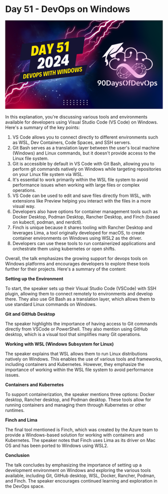 # Day 51 - DevOps on Windows
[![Watch the video](thumbnails/day51.png)](https://www.youtube.com/watch?v=_mKToogk3lo)

 In this explanation, you're discussing various tools and environments available for developers using Visual Studio Code (VS Code) on Windows. Here's a summary of the key points:

1. VS Code allows you to connect directly to different environments such as WSL, Dev Containers, Code Spaces, and SSH servers.
2. Git Bash serves as a translation layer between the user's local machine (Windows) and Linux commands, but it doesn't provide access to the Linux file system.
3. Git is accessible by default in VS Code with Git Bash, allowing you to perform git commands natively on Windows while targeting repositories on your Linux file system via WSL.
4. It's essential to work primarily within the WSL file system to avoid performance issues when working with large files or complex operations.
5. VS Code can be used to edit and save files directly from WSL, with extensions like Preview helping you interact with the files in a more visual way.
6. Developers also have options for container management tools such as Docker Desktop, Podman Desktop, Rancher Desktop, and Finch (based on kubectl, podman, and nerdctl).
7. Finch is unique because it shares tooling with Rancher Desktop and leverages Lima, a tool originally developed for macOS, to create container environments on Windows using WSL2 as the driver.
8. Developers can use these tools to run containerized applications and orchestrate them using kubernetes or open shifts.

Overall, the talk emphasizes the growing support for devops tools on Windows platforms and encourages developers to explore these tools further for their projects.
Here's a summary of the content:

**Setting up the Environment**

To start, the speaker sets up their Visual Studio Code (VSCode) with SSH plugin, allowing them to connect remotely to environments and develop there. They also use Git Bash as a translation layer, which allows them to use standard Linux commands on Windows.

**Git and GitHub Desktop**

The speaker highlights the importance of having access to Git commands directly from VSCode or PowerShell. They also mention using GitHub desktop, which is a visual tool that simplifies many Git operations.

**Working with WSL (Windows Subsystem for Linux)**

The speaker explains that WSL allows them to run Linux distributions natively on Windows. This enables the use of various tools and frameworks, including containers and Kubernetes. However, they emphasize the importance of working within the WSL file system to avoid performance issues.

**Containers and Kubernetes**

To support containerization, the speaker mentions three options: Docker desktop, Rancher desktop, and Podman desktop. These tools allow for running containers and managing them through Kubernetes or other runtimes.

**Finch and Lima**

The final tool mentioned is Finch, which was created by the Azure team to provide a Windows-based solution for working with containers and Kubernetes. The speaker notes that Finch uses Lima as its driver on Mac OS and has been ported to Windows using WSL2.

**Conclusion**

The talk concludes by emphasizing the importance of setting up a development environment on Windows and exploring the various tools available, including Git, GitHub desktop, WSL, Docker, Rancher, Podman, and Finch. The speaker encourages continued learning and exploration in the DevOps space.
